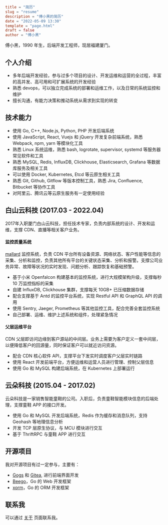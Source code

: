 ```toml
title = "简历"
slug = "resume"
description = "傅小黑的简历"
date = "2022-05-09 13:30"
template = "page.html"
draft = false
author = "傅小黑"
```

傅小黑，1990 年生，后端开发工程师，现居福建厦门。

## 个人介绍

- 多年后端开发经验，参与过多个项目的设计、开发运维和运营的全过程，丰富的高并发、高可用和可扩展系统的开发经验
- 熟悉 devops，可以独立完成系统的部署和运维工作，以及日常的系统监控和维护
- 擅长沟通，有能力决策和推动系统从需求到实现的转变

## 技术能力

- 使用 Go, C++, Node.js, Python, PHP 开发后端系统
- 使用 JavaScript, React, Vuejs 和 jQuery 开发复杂前端系统，熟悉 Webpack, npm, yarn 等模块化工具
- 熟悉 Linux 系统运维，熟悉 bash, logrotate, supervisor, systemd 等服务器常见软件和工具
- 熟悉 MySQL, Redis, InfluxDB, Clickhouse, Elasticsearch, Grafana 等数据库服务及相关工具
- 可以使用 Docker, Kubernetes, Etcd 等云原生相关工具
- 熟悉 Git, Github, Gitflow 等版本控制工具，熟悉 Jira, Confluence, Bitbucket 等协作工具
- 对阿里云、腾讯云等云原生服务有一定使用经验

## 白山云科技 (2017.03 - 2022.04)

2017年入职厦门白山云科技，担任技术专家，负责内部系统的设计、开发和运维，支撑 CDN、直播等相关客户业务。

#### 监控质量系统

[mallard](https://github.com/baishancloud/mallard) 监控系统，负责 CDN 平台所有设备资源、网络状态、客户性能等信息的采集、分析和监控，负责其他所有平台的关键状态采集、分析和报警。支撑公司业务异常、故障等状况的实时发现、问题分析、跟踪恢复和基础预警。

- 基于小米 Openfalcon 构建基本的监控系统，进行大规模架构升级，支撑每秒 10 万监控指标的采集
- 自建 InfluxDB, Clickhouse 集群，支撑每天 10GB+ 已压缩数据存储
- 配合支撑基于 Antd 的监控平台系统，实现 Restful API 和 GraphQL API 的调用
- 使用 Sentry, Jaeger, Prometheus 等其他监控工具，配合完善全套监控系统
- 自己部署、运维、维护上述系统和组件，处理紧急情况

#### 父层运维平台

CDN 父层即访问边缘到客户源站的中间层。业务上需要为客户定义一套中间层，以便降低客户的回源量，同时保证客户可以就近访问资源。

- 配合 CDN 核心软件 API，支撑平台下发实时调度客户父层实时链路
- 使用 React 开发前端平台，方便运维和运营人员进行管理、控制父层信息
- 使用 Go 和 MySQL 构建后端系统，在 Kubernetes 上部署运行

## 云朵科技 (2015.04 - 2017.02)

云朵科技是一家销售智能童鞋的公司。入职后，负责童鞋智能模块信息的后端处理，支撑童鞋 APP 的接口开发。

- 使用 Go 和 MySQL 开发后端系统，Redis 作为缓存和消息队列，支持 Geohash 等地理信息分析
- 开发 TCP 层原生协议，与 MCU 模块进行交互
- 基于 ThriftRPC 与童鞋 APP 进行交互

## 开源项目

我对开源项目有过一定参与，主要有：

- [Gogs](https://gogs.io/) 和 [Gitea](https://gitea.io/en-us/), 进行前端界面开发
- [Beego](https://beego.me/)，Go 的 Web 开发框架
- [xorm](https://github.com/go-xorm/xorm)，Go 的 ORM 开发框架

## 联系我

可以通过 [关于](/about/) 页面联系我。